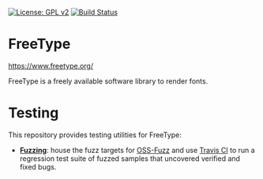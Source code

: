 [![License: GPL v2](https://img.shields.io/badge/License-GPL%20v2-blue.svg)](https://www.gnu.org/licenses/old-licenses/gpl-2.0.en.html)
[![Build Status](https://travis-ci.org/cherusker/freetype2-testing.svg?branch=master)](https://travis-ci.org/cherusker/freetype2-testing)

# FreeType

https://www.freetype.org/

FreeType is a freely available software library to render fonts.

# Testing

This repository provides testing utilities for FreeType:

- [**Fuzzing**](https://github.com/cherusker/freetype2-testing/tree/master/fuzzing): house the fuzz targets for [OSS-Fuzz](https://github.com/google/oss-fuzz/) and use [Travis CI](https://travis-ci.org/cherusker/freetype2-testing) to run a regression test suite of fuzzed samples that uncovered verified and fixed bugs.
